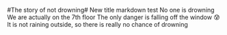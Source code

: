 #The story of not drowning# New title markdown test
  No one is drowning  We are actually on the 7th floor  The only danger is falling off the window :cold_sweat:
It is not raining outside, so there is really no chance of drowning
